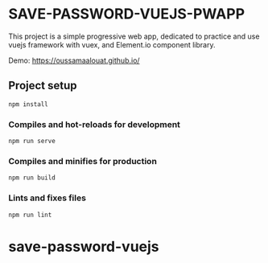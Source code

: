 # SAVE-PASSWORD-VUEJS-PWAPP
This project is a simple progressive web app, dedicated to practice and use vuejs framework with vuex, and Element.io component library.

Demo: https://oussamaalouat.github.io/

## Project setup
```
npm install
```

### Compiles and hot-reloads for development
```
npm run serve
```

### Compiles and minifies for production
```
npm run build
```

### Lints and fixes files
```
npm run lint
```
# save-password-vuejs
